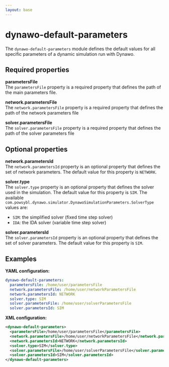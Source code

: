 ```yaml
---
layout: base
--- 
```


# dynawo-default-parameters
The `dynawo-default-parameters` module defines the default values for all specific parameters of a dynamic simulation run with Dynawo. 

## Required properties

**parametersFile**  
The `parametersFile` property is a required property that defines the path of the main parameters file.

**network.parametersFile**  
The `network.parametersFile` property is a required property that defines the path of the network parameters file

**solver.parametersFile**  
The `solver.parametersFile` property is a required property that defines the path of the solver parameters file

## Optional properties

**network.parametersId**  
The `network.parametersId` property is an optional property that defines the set of network parameters. The default value for this property is `NETWORK`.

**solver.type**  
The `solver.type` property is an optional property that defines the solver used in the simulation. The default value for this property is `SIM`. The available `com.powsybl.dynawo.simulator.DynawoSimulationParameters.SolverType`
values are:
- `SIM`: the simplified solver (fixed time step solver)
- `IDA`: the IDA solver (variable time step solver)

**solver.parametersId**  
The `solver.parametersId` property is an optional property that defines the set of solver parameters. The default value for this property is `SIM`.

## Examples

**YAML configuration:**
```yaml
dynawo-default-parameters:
  parametersFile: /home/user/parametersFile
  network.parametersFile: /home/user/networkParametersFile
  network.parametersId: NETWORK
  solver.type: SIM
  solver.parametersFile: /home/user/solverParametersFile
  solver.parametersId: SIM
```

**XML configuration:**
```xml
<dynawo-default-parameters>
  <parametersFile>/home/user/parametersFile</parametersFile>
  <network.parametersFile>/home/user/networkParametersFile</network.parametersFile>
  <network.parametersId>NETWORK</network.parametersId>
  <solver.type>SIM</solver.type>
  <solver.parametersFile>/home/user/solverParametersFile</solver.parametersFile>
  <solver.parametersId>SIM</solver.parametersId>
</dynawo-default-parameters>
```
